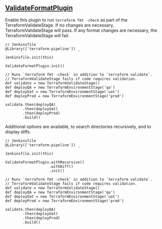 ## [ValidateFormatPlugin](../src/ValidateFormatPlugin.groovy)

Enable this plugin to run `terraform fmt -check` as part of the TerraformValidateStage.  If no changes are necessary, TerraformValidateStage will pass.  If any format changes are necessary, the TerraformValidateStage will fail.

```
// Jenkinsfile
@Library(['terraform-pipeline']) _

Jenkinsfile.init(this)

ValidateFormatPlugin.init()

// Runs `terraform fmt -check` in addition to `terraform validate`.
// TerraformValidateStage fails if code requires validation.
def validate = new TerraformValidateStage()
def deployQA = new TerraformEnvironmentStage('qa')
def deployUat = new TerraformEnvironmentStage('uat')
def deployProd = new TerraformEnvironmentStage('prod')

validate.then(deployQA)
        .then(deployUat)
        .then(deployProd)
        .build()
```

Additional options are available, to search directories recursively, and to display diffs.

```
// Jenkinsfile
@Library(['terraform-pipeline']) _

Jenkinsfile.init(this)

ValidateFormatPlugin.withRecursive()
                    .withDiff()
                    .init()

// Runs `terraform fmt -check` in addition to `terraform validate`.
// TerraformValidateStage fails if code requires validation.
def validate = new TerraformValidateStage()
def deployQA = new TerraformEnvironmentStage('qa')
def deployUat = new TerraformEnvironmentStage('uat')
def deployProd = new TerraformEnvironmentStage('prod')

validate.then(deployQA)
        .then(deployUat)
        .then(deployProd)
        .build()
```


